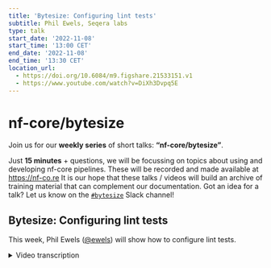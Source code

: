 ```yaml
---
title: 'Bytesize: Configuring lint tests'
subtitle: Phil Ewels, Seqera labs
type: talk
start_date: '2022-11-08'
start_time: '13:00 CET'
end_date: '2022-11-08'
end_time: '13:30 CET'
location_url:
  - https://doi.org/10.6084/m9.figshare.21533151.v1
  - https://www.youtube.com/watch?v=DiXh3Dvpq5E
---
```


# nf-core/bytesize

Join us for our **weekly series** of short talks: **“nf-core/bytesize”**.

Just **15 minutes** + questions, we will be focussing on topics about using and developing nf-core pipelines.
These will be recorded and made available at <https://nf-co.re>
It is our hope that these talks / videos will build an archive of training material that can complement our documentation. Got an idea for a talk? Let us know on the [`#bytesize`](https://nfcore.slack.com/channels/bytesize) Slack channel!

## Bytesize: Configuring lint tests

This week, Phil Ewels ([@ewels](https://github.com/ewels)) will show how to configure lint tests.

<details markdown="1"><summary>Video transcription</summary>
**Note: The content has been edited for reader-friendliness**

[0:01](https://www.youtube.com/watch?v=DiXh3Dvpq5E&t=1)
Thank you. Hello, everyone. Welcome to today's Bitesites talk. My name is Francisca Bohnert. I'm today's host. But before we go into the talk, I would like to highlight an event. As you all know, we had a hackathon not long ago, which was hugely successful. And good news, there will be another one coming up in March 2023. And this one will be a completely virtual event, but we are planning to have local communities come together and join forces. So if you want to host one of those, please contact us or at a pull request to the website where you can add your own site. So, this is enough of announcements. Now I would like to hand over to Phil, who's giving today's talk. And he is talking about configuring linting. Right? Yes. Yeah, so this is me stepping in, doing a bit of a last minute talk again. So sorry for the late advertisement about this one, and about what the talk topic would be. We realized, actually a fan had been telling us for a couple of weeks that we were running out of talks, but we only really realized yesterday that we didn't have anything scheduled for today. So we had a look through a list of suggestions, and this was one which had been asked or requested a couple of times. So I thought I'd jump in and try and talk everyone through NF-Core linting, what it is, how it works, but most importantly, how to configure it. And this is going to be particularly interesting for both people building NF-Core pipelines, but also people working with NF-Core tooling outside of the NF-Core ecosystem, where maybe some of these tests are not really relevant to you. But it's good for everyone to understand how it works and how to configure it. So, in the spirit of last minute decisions, I'm going to be live demoing everything. So my apologies in advance if everything breaks horribly, but let's see how it goes. Okay, hopefully you can all see my screen. Move your faces over here. Wonderful. So, first things first, just a reminder about where the documentation is for all of this. So this is the NF-Core website. And if you head on over to the tools page up at the top here, you find the section for NF-Core lint. And this is the documentation. And basically, it pretty much tells you everything I'm going to tell you. So if you get distracted by a dog or a neighbour or something, or if you forget everything else I'm going to tell you about, then just remember this. There is documentation on the website and you can read it and it explains how everything works. With that said, let's jump in and do some demo and walk through what we're going to be talking about today. So just before we started recording, I created a new pipeline. And so I just did NF-Core create, which made me a new empty pipeline. And then I updated the modules and I cleared out some of the template stuff so that we're kind of up and running with a clean pipeline. And if I do git log, you can see I've just got two commits from when we started preparation for this talk and just resolving the link warnings. Now, what is code linting or linter? Basically, a code linter has a set of rules about how code should look and how it should work. And it checks the code and gives you passes or failures or in a series of tests. Typically, when you talk about code linters, you're also talking about code formatting. So, for example, you can have a JavaScript or JSON code formatter or Python code formatter. And these have linting tests where they look at the code and they can also reformat the code for you. We're not talking about that today. Then, of course, linter doesn't do anything to do with code formatting. It's just a set of rules and it's a way to inspect code for standardization. The linting has been around for NF-Core since we started the project and is a fairly crucial part of how we work. And it allows the community to scale because we do so much work with code review where other people are reviewing code that you're writing. Having a set of automated tests means that we can be a bit more confident that things are adhering to the principles and not breaking stuff without having to check really, really carefully. And so by automating the things that we are commonly asking for, it streamlines this process of code review and makes the general code quality better. And this is pretty much how the NF-Core lint tools have evolved over time. It started off with a couple of minor things. And every time we've come across the same thing a few times in a pull request, we say we should write a lint test for that so we can automatically test for this thing again in the future. Another thing that's really important about it is it makes sure that everybody stays up to date with all the latest things, guidelines and rules for NF-Core because these change over time. We have updates in the NF-Core template and we do template synchronization and all this stuff and that rolls along. And what happens is if you keep running NF-Core lints on your code base over time, as retooling updates along with the template, you'll start to get failures before it's passing. And that's because it says it checks the code in your pipeline against the template. And in some places it says this should be the same as the template. And it's either out of date or you've edited it and that's a bad thing. So it also kind of forces everyone to stay up to date and in sync. So that's why we have retooling. That's why we have NF-Core linting. And if I do NF-Core help, you'll see that it's one of the commands here, commands for developers. And the basic one is NF-Core lint. You can also call it just specifically for modules. So it's an NF-Core modules lint and that calls just a subset of those tests. But generally speaking, you just do NF-Core lint and it just checks everything. I'm currently sat in my working directory as the root of the pipeline. And here it's run one hundred and eighty two different tests and they all passed and nothing failed. And that's great. When I push commits and open pull requests to GitHub and things, we have automated continuous integration tests, zero tests, and they run the same command on the code. And so that means when you open a pull request, those tests automatically run and you get a green tick or red cross saying whether this is good or bad. We have different statuses that the tests can have so they can be passed, they can fail, which obviously is bad, and they can throw warnings. With warnings, they don't actually fail the CI, so you'll still get a green tick. But it tells you in the text message when you check the text that there's something which is maybe not ideal. And hopefully when you're creating pull requests, you also get a little comment automatically added, which summarizes the results in the body of the pull request. So to give you visibility, especially for these warnings, which might kind of fly under the radar otherwise. And what we're particularly interested about today is this category of tests, which are ignored. I'm going to come on and tell you how to ignore CI tests. But first, let's make something fail. So if I open up VS Code here, this is my pipeline that I've just created. And I'm going to dig in as different, lots of different tests which I could make fail. But I'm going to start off by doing something very simple. We've got the readme file here. And one of the tests checks that the nfcore readmes look like nfcore readmes. And all nfcore readmes have these badges at the top. I'll show you what I mean if I go to RNA-Seq. Go to github.com and look at the main readme on kind of when you load up the repo. It's got these badges along the top, which says it works with Nextflow and you need this version or whatever. So we have a lint test that checks these badges are there and correctly formatted and consistent. So, for example, it says the minimum version of Nextflow you need. You also define that in the config file down here. And it's quite easy to let these two fall out of sync. And so we have a lint test which checks this button in the readme. Simple. So I'm going to break it by deleting those. It's gone. Markdown file is still totally valid. It just doesn't have any of the buttons at the top. OK, so proof of principle, nfcore lint now should hopefully fail. OK, it didn't fail. It gave us a warning. Close enough. So this now really important about this is when you see these warnings, like you get a summary text saying didn't have a minimum Nextflow minimum version badge. But there might be it might be that you don't completely understand what the message is or it's a bit unclear. Most browsers will handle these the hyperlinks in the terminal and where it says readme, that's the identifier for this test. And if I hold, I'm on a Mac, so if I hold command, I think on Linux and Windows, it's control. I can click that and it's going to open up a tab in my web browser and it's going to go specifically to the test ID called readme. And then this is where we have longer form documentation about this specific lint test. And here you can see it says it needs to have a Nextflow badge and it should look like this and it should be the right thing. And it should have a bioconda badge and everything. So this is where the long form documentation about these lint tests are. You can also find it if you go to tools and then somewhere under tools. I always forget. Anyway, you follow that link here and it tells you all about it. OK, so I noticed that this is quite specific, it's not just editing the whole file, but it's just this part of the readme file is checked and there are other ones as well. So if I go into, let me see, assets, multiqc.config, do through bar, then I should get, I think, a failure about editing the multiqc file. And no. OK, I managed to do something right there. But anyway, there's certain files where you can get a failure for putting stuff at the start, but if you stick it at the end, it will be valid and things. And that test is, I think, called files unchanged here. So I should have picked one which is actually tested. So these ones, you can add extra stuff and see the gitignore file, for example. So, yeah, these are all different lint tests and they're documented here. So obviously I could fix this readme file by putting the badges back in, rerunning a template, etc, or reading the documentation and seeing what's required. But in this case, maybe I don't want to do that. So maybe I'm building outside of nfcore and I don't want to have the nfcore badges at the top and I want to do my own thing. And that's fine. How do I go about doing that? So I need to ignore this test. And the way I do that is when you run nfcore create, you get a config file for nfcore, this one,.nfcore.yml, which is a hidden file. So depending on how you're looking at your files, you may need to show hidden files. In here, by default, we just have this. It just says this repository is a pipeline. This is to do with working with modules. But I can add a new key in here called lint. And under lint, I'm going to give the name of the test that failed, which is called readme. And I'm going to set it to false. And I'm going to hit save. That's what it is. I'm going to rerun linting now. And now it says pipeline test ignored. And it just says it didn't run this test. And so because of that, nothing failed and everything's fine. That's basically all there is to it. If there are any of these lint tests you don't like that you are sure that it's doing what you want it to be doing, then you can just say ignore this test and it will be ignored. Some of these, so this is quite a blunt tool. I've just ignored this entire lint test called readme. And so, for example, if I go in and I change, let's do files exist here. So I'm going to delete the editor config file. And of course lint. Then it should throw a failure because this is a required file and it's not there. So it takes me here. Now I could do files exist false and that will disable the entire lint test. And that's fine. That makes everything work. But it's a bit of a blunt tool because now it's not checking for the presence of any files. So it's allowing me to delete that one file, but it's now not checking for the presence of any of these files, which is maybe kind of overkill because it was just that one file I care about. Now, some of the lint tests then allow you to provide a bit more information. So in this case, what was the file I deleted? Editor config. Instead of just saying false, I can actually give the name of the file there. I think it has to be a list. Now, when I run this again, hopefully it should still pass. But now it ignores just that one specific file. So this isn't possible for every single one of it. And of course, lint tests, you have to check the documentation. But certainly files exist and files unchanged, which are probably two of the ones which come up the most frequently. You can specify exactly which files you want to ignore and then you keep the value of the rest of the lint test there, which checks all the other stuff, which is generally kind of a good thing. Right. 13, 14. That's my 15 minutes. It's a very short and sharp bite sized talk this time. Very specific about this one kind of thing. But hopefully that's helpful. And hopefully this will be a useful resource for anyone coming back to this in the future, asking about how lint configs work. If you have any questions or feedback or suggestions, then please shout and I'll do my best to answer any questions if there are any now. I'm back to you. Yeah. Hi. So everyone can unmute themselves if they want to and just ask the question right away. I don't see anything coming up for now. I mean, you don't have to ask now. Obviously, as usual, you can come to Slack, either ask your questions in bite size or in the help. And as usual, I would like to thank the Jan Zuckerberg Initiative for funding the talks. And of course, Phil, for this very short notice talk today and the audience for listening. Also, just say on Slack that there's a Slack channel called Linting. I think it's called Linting, which is the place to go for any specific questions about Linting when you're generally confused. Yeah, I should have known there's always a Slack channel for everything. Thank you, Phil. Always.

</details>
